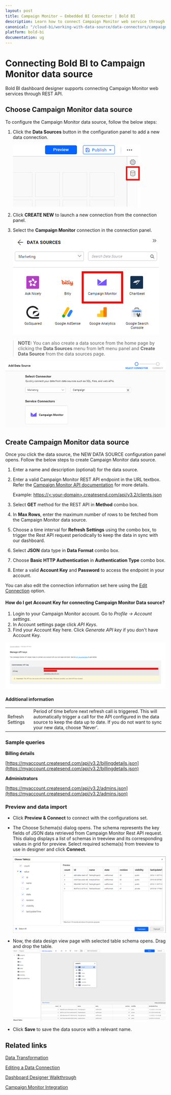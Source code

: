 ```yaml
---
layout: post
title: Campaign Monitor – Embedded BI Connector | Bold BI
description: Learn how to connect Campaign Monitor web service through basic http authentication with Bold BI Embedded and create data source for widget configuration.
canonical: "/cloud-bi/working-with-data-source/data-connectors/campaign-monitor/"
platform: bold-bi
documentation: ug
---
```


# Connecting Bold BI to Campaign Monitor data source
Bold BI dashboard designer supports connecting Campaign Monitor web services through REST API. 

## Choose Campaign Monitor data source
To configure the Campaign Monitor data source, follow the below steps:
1. Click the **Data Sources** button in the configuration panel to add a new data connection.

   ![Data source icon](/static/assets/embedded/working-with-datasource/data-connectors/images/common/DataSourcesIcon.png)

2. Click **CREATE NEW** to launch a new connection from the connection panel.
3. Select the **Campaign Monitor** connection in the connection panel.

   ![Choose data source](/static/assets/embedded/working-with-datasource/data-connectors/images/campaign-monitor/ChooseDS.png)

> **NOTE:**  You can also create a data source from the home page by clicking the **Data Sources** menu from left menu panel and **Create Data Source** from the data sources page.

   ![Choose data source from server](/static/assets/embedded/working-with-datasource/data-connectors/images/campaign-monitor/ChooseDS_server.png)

## Create Campaign Monitor data source
Once you click the data source, the NEW DATA SOURCE configuration panel opens. Follow the below steps to create Campaign Monitor data source.
1. Enter a name and description (optional) for the data source.
2. Enter a valid Campaign Monitor REST API endpoint in the URL textbox. Refer the [Campaign Monitor API documentation](https://www.campaignmonitor.com/api/) for more details.

    Example: [https://&lt;:your-domain&gt;.createsend.com/api/v3.2/clients.json](https://%3c:your-domain%3e.createsend.com/api/v3.2/clients.json)

3. Select **GET** method for the REST API in **Method** combo box.
4. In **Max Rows**, enter the maximum number of rows to be fetched from the Campaign Monitor data source.
5. Choose a time interval for **Refresh Settings** using the combo box, to trigger the Rest API request periodically to keep the data in sync with our dashboard.  
6. Select **JSON** data type in **Data Format** combo box.
7. Choose **Basic HTTP Authentication** in **Authentication Type** combo box.
7. Enter a valid **Account Key** and **Password** to access the endpoint in your account.

You can also edit the connection information set here using the [Edit Connection](/embedded-bi/working-with-data-source/editing-a-data-connection/) option.

#### How do I get Account Key for connecting Campaign Monitor Data source?

1. Login to your Campaign Monitor account. Go to *Profile -> Account settings*.
2. In Account settings page click *API Keys*.
3. Find your Account Key here. Click *Generate API key* if you don't have Account Key.

![Reveal Account Key](/static/assets/embedded/working-with-datasource/data-connectors/images/campaign-monitor/APIKey.png)

#### Additional information
<table width="600">
<tr>
<td>
Refresh Settings
</td>
<td>
Period of time before next refresh call is triggered. This will automatically trigger a call for the API configured in the data source to keep the data up to date. If you do not want to sync your new data, choose ‘Never’.
</td>
</tr>
</table>

### Sample queries

**Billing details**

[https://myaccount.createsend.com/api/v3.2/billingdetails.json](https://myaccount.createsend.com/api/v3.2/billingdetails.json)

**Administrators**

[https://myaccount.createsend.com/api/v3.2/admins.json](https://myaccount.createsend.com/api/v3.2/admins.json)

### Preview and data import
* Click **Preview & Connect** to connect with the configurations set.
* The Choose Schema(s) dialog opens. The schema represents the key fields of JSON data retrieved from Campaign Monitor Rest API request. This dialog displays a list of schemas in treeview and its corresponding values in grid for preview. Select required schema(s) from treeview to use in designer and click **Connect**.

   ![Preview](/static/assets/embedded/working-with-datasource/data-connectors/images/common/Preview.png)

* Now, the data design view page with selected table schema opens. Drag and drop the table.
   ![Query Editor](/static/assets/embedded/working-with-datasource/data-connectors/images/common/QueryEditor.png)

* Click **Save** to save the data source with a relevant name.

## Related links
[Data Transformation](/embedded-bi/working-with-data-source/transforming-data/joining-table/)

[Editing a Data Connection](/embedded-bi/working-with-data-source/editing-a-data-connection/)   

[Dashboard Designer Walkthrough](/embedded-bi/getting-started/quick-start/)

[Campaign Monitor Integration](https://www.boldbi.com/integrations/campaign-monitor?utm_source=syncfusion&utm_medium=documentation&utm_campaign=boldbicampaignmonitorintegration)



























